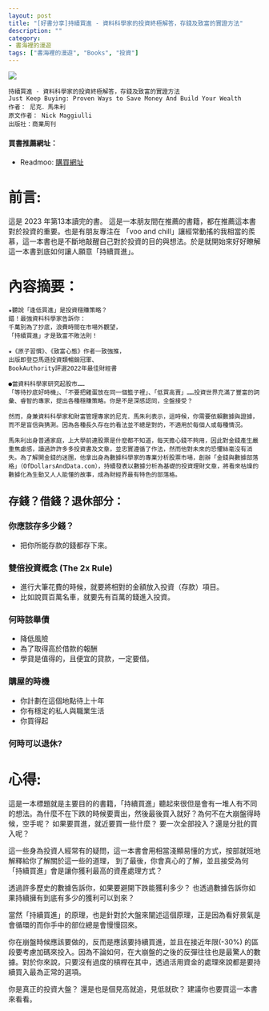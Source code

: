 ```yaml
---
layout: post
title: "[好書分享]持續買進 - 資料科學家的投資終極解答，存錢及致富的實證方法"
description: ""
category: 
- 書海裡的漫遊
tags: ["書海裡的漫遊", "Books", "投資"]
---
```


<div><a href="https://moo.im/a/EFIQTW" title="持續買進"><img src="https://cdn.readmoo.com/cover/im/fjeepjh_210x315.jpg?v=0" /></a></div>



```
持續買進 - 資料科學家的投資終極解答，存錢及致富的實證方法
Just Keep Buying: Proven Ways to Save Money And Build Your Wealth
作者： 尼克．馬朱利  
原文作者： Nick Maggiulli 
出版社：商業周刊 
```

#### 買書推薦網址：

- Readmoo: [購買網址](https://moo.im/a/EFIQTW)

# 前言:

這是 2023 年第13本讀完的書。  這是一本朋友間在推薦的書籍，都在推薦這本書對於投資的重要。也是有朋友專注在 「voo and chill」讓經常動搖的我相當的羨慕，這一本書也是不斷地敲醒自己對於投資的目的與想法。於是就開始來好好瞭解這一本書到底如何讓人願意「持續買進」。



# 內容摘要：

```
★聽說「逢低買進」是投資穩賺策略？
錯！最強資料科學家告訴你：
千萬別為了抄底，浪費時間在市場外觀望，
「持續買進」才是致富不敗法則！

★《原子習慣》、《致富心態》作者一致強推，
出版即登亞馬遜投資類暢銷冠軍、
BookAuthority評選2022年最佳財經書

●當資料科學家研究起股市……
「等待抄底好時機」、「不要把雞蛋放在同一個籃子裡」、「低買高賣」……投資世界充滿了豐富的詞彙、睿智的專家，提出各種穩賺策略。你是不是深感認同，全盤接受？

然而，身兼資料科學家和財富管理專家的尼克．馬朱利表示，這時候，你需要依賴數據與證據，而不是盲信與猜測。因為各種長久存在的看法並不總是對的，不適用於每個人或每種情況。

馬朱利出身普通家庭，上大學前連股票是什麼都不知道，每天擔心錢不夠用，因此對金錢產生嚴重焦慮感，讀過許許多多投資書及文章，並忠實遵循了作法，然而他對未來的恐懼絲毫沒有消失。為了解開金錢的迷團，他拿出身為數據科學家的專業分析股票市場，創辦「金錢與數據部落格」（OfDollarsAndData.com），持續發表以數據分析為基礎的投資理財文章，將看來枯燥的數據化為生動又人人能懂的故事，成為財經界最有特色的部落格。
```

## 存錢？借錢？退休部分：

### 你應該存多少錢？

- 把你所能存款的錢都存下來。

### 雙倍投資概念 (The 2x Rule)

- 進行大筆花費的時候，就要將相對的金額放入投資（存款）項目。
- 比如說買百萬名車，就要先有百萬的錢進入投資。

### 何時該舉債

- 降低風險
- 為了取得高於借款的報酬
- 學貸是值得的，且便宜的貸款，一定要借。

### 購屋的時機

- 你計劃在這個地點待上十年
- 你有穩定的私人與職業生活
- 你買得起

### 何時可以退休?





# 心得:

這是一本標題就是主要目的的書籍，「持續買進」聽起來很但是會有一堆人有不同的想法。為什麼不在下跌的時候要賣出，然後最後買入就好？為何不在大崩盤得時候，空手呢？  如果要買進，就近要買一些什麼？ 要一次全部投入？還是分批的買入呢？

這一些身為投資人經常有的疑問，這一本書會用相當淺顯易懂的方式，按部就班地解釋給你了解關於這一些的道理， 到了最後，你會真心的了解，並且接受為何「持續買進」會是讓你獲利最高的資產處理方式？ 

透過許多歷史的數據告訴你，如果要避開下跌能獲利多少？ 也透過數據告訴你如果持續擁有到底有多少的獲利可以到來？

當然「持續買進」的原理，也是針對於大盤來闡述這個原理，正是因為看好景氣是會循環的而你手中的部位總是會慢慢回來。

你在崩盤時候應該要做的，反而是應該要持續買進，並且在接近年限(-30%) 的區段要考慮加碼來投入。因為不論如何，在大崩盤的之後的反彈往往也是最驚人的數據。對於你來說，只要沒有過度的槓桿在其中，透過活用資金的處理來說都是要持續買入最為正常的選項。

你是真正的投資大盤？ 還是也是個見高就追，見低就砍？ 建議你也要買這一本書來看看。
